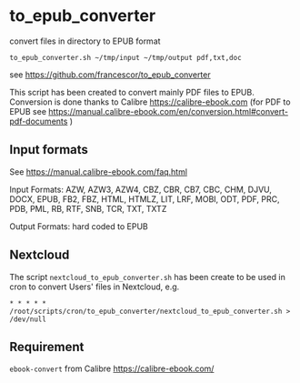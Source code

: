 # to_epub_converter

convert files in directory to EPUB format

```
to_epub_converter.sh ~/tmp/input ~/tmp/output pdf,txt,doc
```

see https://github.com/francescor/to_epub_converter

This script has been created to convert mainly PDF files to EPUB.
Conversion is done thanks to Calibre https://calibre-ebook.com (for PDF to EPUB see https://manual.calibre-ebook.com/en/conversion.html#convert-pdf-documents )

## Input formats

See https://manual.calibre-ebook.com/faq.html

Input Formats: AZW, AZW3, AZW4, CBZ, CBR, CB7, CBC, CHM, DJVU, DOCX, EPUB, FB2, FBZ, HTML, HTMLZ, LIT, LRF, MOBI, ODT, PDF, PRC, PDB, PML, RB, RTF, SNB, TCR, TXT, TXTZ

Output Formats: hard coded to EPUB

## Nextcloud

The script `nextcloud_to_epub_converter.sh` has been create to be used in cron to convert Users' files in Nextcloud, e.g.

```
* * * * * /root/scripts/cron/to_epub_converter/nextcloud_to_epub_converter.sh > /dev/null
```

## Requirement

`ebook-convert` from Calibre https://calibre-ebook.com/


